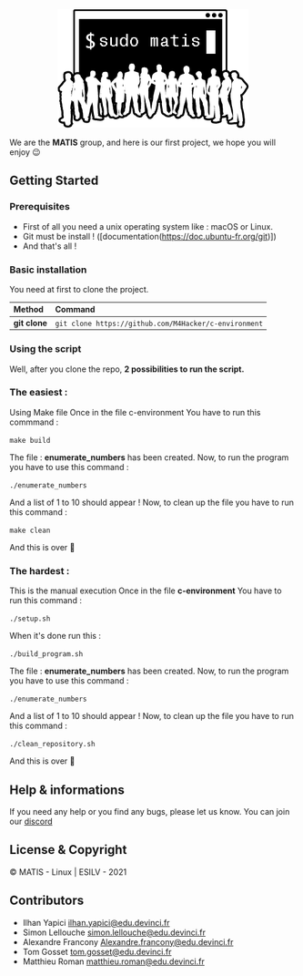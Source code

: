 <div align="center"><img src="img.png"/></div>

We are the **MATIS** group, and here is our first project, we hope you will enjoy 😉


## Getting Started

### Prerequisites

- First of all you need a unix operating system like : macOS or Linux.
- Git must be install ! ([documentation(https://doc.ubuntu-fr.org/git)])
- And that's all ! 

### Basic installation

You need at first to clone the project.

| Method         | Command                                                                                           |
|:---------------|:--------------------------------------------------------------------------------------------------|
| **git clone**  | `git clone https://github.com/M4Hacker/c-environment`                                             |  


### Using the script

Well, after you clone the repo, **2 possibilities to run the script.**

### The easiest : 

Using Make file 
Once in the file c-environment 
You have to run this commmand :

`make build`

The file : **enumerate_numbers** has been created.
Now, to run the program you have to use this command : 

`./enumerate_numbers`

And a list of 1 to 10 should appear !
Now, to clean up the file you have to run this command : 

`make clean`

And this is over 🎉

### The hardest : 

This is the manual execution
Once in the file **c-environment**
You have to run this command :

`./setup.sh`

When it's done run this : 

`./build_program.sh`

The file : **enumerate_numbers** has been created.
Now, to run the program you have to use this command : 

`./enumerate_numbers`

And a list of 1 to 10 should appear !
Now, to clean up the file you have to run this command : 

`./clean_repository.sh`

And this is over 🎉

## Help & informations

If you need any help or you find any bugs, please let us know.
You can join our [discord](https://discord.gg/bMwaAxDyNv)

## License & Copyright

© MATIS - Linux | ESILV - 2021

## Contributors

- Ilhan Yapici <ilhan.yapici@edu.devinci.fr>
- Simon Lellouche <simon.lellouche@edu.devinci.fr>
- Alexandre Francony <Alexandre.francony@edu.devinci.fr>
- Tom Gosset <tom.gosset@edu.devinci.fr>
- Matthieu Roman <matthieu.roman@edu.devinci.fr>